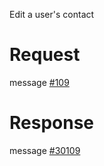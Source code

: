 Edit a user's contact

# Request
message [#109](../../../proto/README.md#action_109)

# Response
message [#30109](../../../proto/README.md#action_30109)